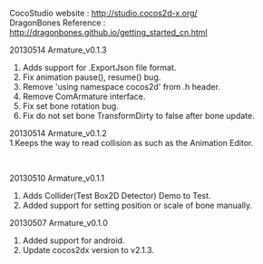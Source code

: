 CocoStudio website    : http://studio.cocos2d-x.org/<br>
DragonBones Reference : http://dragonbones.github.io/getting_started_cn.html<br>





20130514 Armature_v0.1.3<br>
1. Adds support for .ExportJson file format.<br>
2. Fix animation pause(), resume() bug.<br>
3. Remove 'using namespace cocos2d' from .h header.<br>
4. Remove ComArmature interface.<br>
5. Fix set bone rotation bug.<br>
6. Fix do not set bone TransformDirty to false after bone update.<br>



20130514 Armature_v0.1.2
<br>
1.Keeps the way to read collision as such as the Animation Editor.

<br>

20130510 Armature_v0.1.1<br>
1. Adds Collider(Test Box2D Detector) Demo to Test.<br>
2. Added support for setting position or scale of bone manually.<br>

20130507 Armature_v0.1.0<br>
1. Added support for android.<br>
2. Update cocos2dx version to v2.1.3.<br>